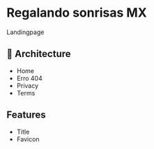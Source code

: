 # Regalando sonrisas MX
Landingpage

## 📁 Architecture
- Home
- Erro 404
- Privacy
- Terms

## Features
- Title
- Favicon
